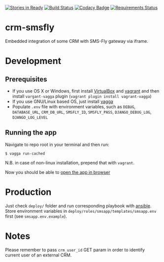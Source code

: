 [![Stories in Ready](https://badge.waffle.io/wk-tech/crm-smsfly.png?label=ready&title=Ready)](https://waffle.io/wk-tech/crm-smsfly) [![Build Status](https://travis-ci.org/wk-tech/crm-smsfly.svg?branch=master)](https://travis-ci.org/wk-tech/crm-smsfly) [![Codacy Badge](https://api.codacy.com/project/badge/Grade/eeaedf06e82a4bceaf8a75423885a796)](https://www.codacy.com/app/webknjaz/crm-smsfly?utm_source=github.com&amp;utm_medium=referral&amp;utm_content=wk-tech/crm-smsfly&amp;utm_campaign=Badge_Grade) [![Requirements Status](https://requires.io/github/wk-tech/crm-smsfly/requirements.svg?branch=master)](https://requires.io/github/wk-tech/crm-smsfly/requirements/?branch=master)
# crm-smsfly
Embedded integration of some CRM with SMS-Fly gateway via iframe.

# Development

## Prerequisites
- If you use OS X or Windows, first install [VirtualBox](https://www.virtualbox.org/wiki/Downloads) and [vagrant](https://www.vagrantup.com/docs/installation/) and then install `vargant-vagga` plugin (`vagrant plugin install vagrant-vagga`)
- If you use GNU/Linux based OS, just install [vagga](https://vagga.readthedocs.io/en/latest/installation.html)
- Populate `.env` file with environment variables, such as `DEBUG`, `DATABASE_URL`, `CRM_DB_URL`, `SMSFLY_ID`, `SMSFLY_PASS`, `DJANGO_DEBUG_LOG`, `DJANGO_LOG_LEVEL`


## Running the app
Navigate to repo root in your terminal and then run:
```shell
$ vagga run-cached
```
N.B. in case of non-linux installation, prepend that with `vagrant`.

Now you should be able to [open the app in browser](http://localhost:8000/app)

# Production
Just check `deploy/` folder and run corresponding playbook with [ansible](http://docs.ansible.com/ansible/intro_installation.html). Store environment variables in `deploy/roles/smsapp/templates/smsapp.env` first (see `smsapp.env.example`).

# Notes
Please remember to pass `crm_user_id` GET param in order to identify current user of an external CRM.
